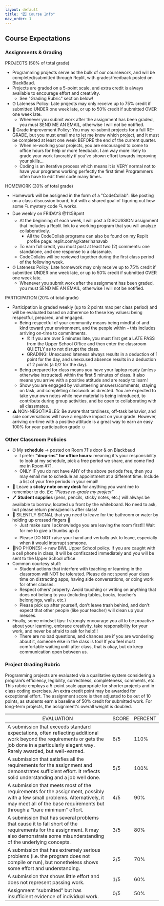 ```yaml
---
layout: default
title: "*️⃣ Course Info"
nav_order: 1
---
```


## Course Expectations

### Assignments & Grading
PROJECTS (50% of total grade)
* Programming projects serve as the bulk of our coursework, and will be completed/submitted through Replit, with grades/feedback posted on BlackBaud.
* Projects are graded on a 5-point scale, and extra credit is always available to encourage effort and creativity.
  * See "Grading Rubric" section below!
* ⏰ Lateness Policy: Late projects may only receive up to 75% credit if submitted UNDER one week late, or up to 50% credit if submitted OVER one week late.
  * Whenever you submit work after the assignment has been graded, you must SEND ME AN EMAIL, otherwise I will not be notified.
* 💯 Grade Improvement Policy: You may re-submit projects for a full RE-GRADE, but you must email me to let me know which project, and it must be completed at least one week BEFORE the end of the current quarter.
  * When re-working your projects, you are encouraged to come to office hours for help or more feedback. I am way more likely to grade your work favorably if you've shown effort towards improving your skills...
  * Coding is an iterative process which means it is VERY normal not to have your programs working perfectly the first time! Programmers often have to edit their code many times. 

HOMEWORK (30% of total grade)
* Homework will be assigned in the form of a "CodeCollab": like posting on a class discussion board, but with a shared goal of figuring out how some 🔍 mystery code 🔍 works.
* Due weekly on FRIDAYS @11:59pm❗
  * At the beginning of each week, I will post a DISCUSSION assignment that includes a Replit link to a working program that you will analyze collaboratively.
    * All the CodeCollab programs can also be found on my Replit profile page: replit.com/@katerinanavab
  * To earn full credit, you must post at least two (2) comments: one standalone, and one response to a classmate.
  * CodeCollabs will be reviewed together during the first class period of the following week.
* ⏰ Lateness Policy: Late homework may only receive up to 75% credit if submitted UNDER one week late, or up to 50% credit if submitted OVER one week late.
  * Whenever you submit work after the assignment has been graded, you must SEND ME AN EMAIL, otherwise I will not be notified.

PARTICIPATION (20% of total grade)
* Participation is graded weekly (up to 2 points max per class period) and will be evaluated based on adherence to these key values: being respectful, prepared, and engaged.
  * Being respectful of your community means being mindful of and kind toward your environment, and the people within – this includes arriving on-time to commitments.
    * ⏰ If you are over 5 minutes late, you must first get a LATE PASS from the Upper School Office and then enter the classroom QUIETLY as to not disrupt the class.
    * GRADING: Unexcused lateness always results in a deduction of 1 point for the day, and unexcused absence results in a deduction of 2 points (a 0/2 for the day).
  * Being prepared for class means you have your laptop ready (unless otherwise instructed) within the first 5 minutes of class. It also means you arrive with a positive attitude and are ready to learn!
  * Show you are engaged by volunteering answers/comments, staying on task, and completing classwork as directed. You are expected to take your own notes while new material is being introduced, to contribute during group activities, and be open to collaborating with all classmates.
* ⚠️ NON-NEGOTIABLES: Be aware that tardiness, off-task behavior, and side conversations will have a negative impact on your grade. However, arriving on-time with a positive attitude is a great way to earn an easy 100% for your participation grade ☺︎

### Other Classroom Policies
* ⏰ My **schedule** → posted on Room 71's door & on Blackbaud
  * I prefer **"drop-ins" for office hours**: meaning it's your responsibility to look at my schedule, pick a free period we share, and come find me in Room #71. 
  * ONLY IF you do not have ANY of the above periods free, then you may email me to schedule an appointment at a different time. Include a list of your free periods in your email!
* 📝 Leave a **sticky note on my desk** for anything you want me to remember to do. *Ex: “Please re-grade my project”*
* 🖊️ **Student supplies** (pens, pencils, sticky notes, etc.) will always be available to borrow, located up front by the whiteboard. No need to ask, but please return pens/pencils after class! 
* 🤞 SILENTLY SIGNAL that you need to leave for the bathroom or water by holding up crossed fingers 🤞
  * Just make sure I acknowledge you are leaving the room first!!! Wait for me to give a thumbs up 👍
  * Please DO NOT raise your hand and verbally ask to leave, especially when it would interrupt someone.
* 📱NO PHONES! → new BWL Upper School policy. If you are caught with a cell phone in class, it will be confiscated immediately and you will be sent to the Upper School office. 
* Common courtesy stuff:
  * Student actions that interfere with teaching or learning in the classroom will NOT be tolerated. Please do not spend your class time on distracting apps, having side conversations, or doing work for other classes. 
  * Respect others’ property. Avoid touching or writing on anything that does not belong to you (including tables, books, teacher’s belongings, walls, etc.)
  * Please pick up after yourself, don't leave trash behind, and don't expect that other people (like your teacher) will clean up your messes.
* Finally, some mindset tips: I strongly encourage you all to be proactive about your learning, embrace creativity, take responsibility for your work, and never be afraid to ask for help!!!
  * There are no bad questions, and chances are if you are wondering about it, someone else in the class is too! If you feel most comfortable waiting until after class, that is okay, but do keep communication open between us.

### Project Grading Rubric
Programming projects are evaluated via a qualitative system considering a program’s efficiency, legibility, correctness, completeness, comments, etc. This rubric employs a 5-point scale appropriate for shorter projects and in-class coding exercises. An extra credit point may be awarded for exceptional effort. The assignment score is then adjusted to be out of 10 points, as students earn a baseline of 50% credit for submitted work. For long-term projects, the assignment's overall weight is doubled.

<div>
<table><thead>
  <tr>
    <th><span style="text-align: center; font-weight:400;">EVALUATION</span></th>
    <th><span style="text-align: center; font-weight:400;">SCORE</span></th>
    <th><span style="text-align: center; font-weight:400;">PERCENT</span></th>
  </tr></thead>
<tbody>
  <tr>
    <td>A submission that exceeds standard expectations, often reflecting additional work beyond the requirements or gets the job done in a particularly elegant way. Rarely awarded, but well-earned.</td>
    <td>6/5</td>
    <td>110%</td>
  </tr>
  <tr>
    <td>A submission that satisfies all the requirements for the assignment and demonstrates sufficient effort. It reflects solid understanding and a job well done.</td>
    <td>5/5</td>
    <td>100%</td>
  </tr>
  <tr>
    <td>A submission that meets most of the requirements for the assignment, possibly with a few small problems. Alternatively, it may meet all of the base requirements but through a "bare minimum" effort.</td>
    <td>4/5</td>
    <td>90%</td>
  </tr>
  <tr>
    <td>A submission that has several problems that cause it to fall short of the requirements for the assignment. It may also demonstrate some misunderstanding of the underlying concepts.</td>
    <td>3/5</td>
    <td>80%</td>
  </tr>
  <tr>
    <td>A submission that has extremely serious problems (i.e. the program does not compile or run), but nonetheless shows some effort and understanding.</td>
    <td>2/5</td>
    <td>70%</td>
  </tr>
  <tr>
    <td>A submission that shows little effort and does not represent passing work.</td>
    <td>1/5</td>
    <td>60%</td>
  </tr>
  <tr>
    <td>Assignment “submitted” but has insufficient evidence of individual work.</td>
    <td>0/5</td>
    <td>50%</td>
  </tr>
</tbody></table>
</div>



